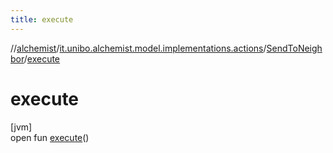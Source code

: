 ```yaml
---
title: execute
---
```

//[alchemist](../../../index.html)/[it.unibo.alchemist.model.implementations.actions](../index.html)/[SendToNeighbor](index.html)/[execute](execute.html)



# execute



[jvm]\
open fun [execute](execute.html)()




